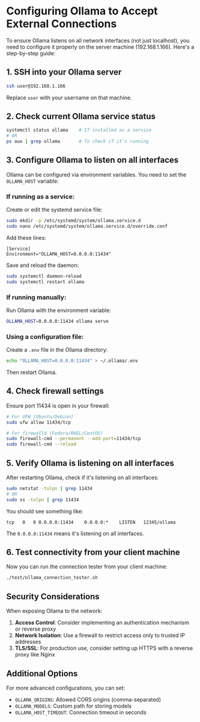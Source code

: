 # Configuring Ollama to Accept External Connections

To ensure Ollama listens on all network interfaces (not just localhost), you need to configure it properly on the server machine (192.168.1.166). Here's a step-by-step guide:

## 1. SSH into your Ollama server

```bash
ssh user@192.168.1.166
```

Replace `user` with your username on that machine.

## 2. Check current Ollama service status

```bash
systemctl status ollama    # If installed as a service
# OR
ps aux | grep ollama       # To check if it's running
```

## 3. Configure Ollama to listen on all interfaces

Ollama can be configured via environment variables. You need to set the `OLLAMA_HOST` variable:

### If running as a service:

Create or edit the systemd service file:

```bash
sudo mkdir -p /etc/systemd/system/ollama.service.d
sudo nano /etc/systemd/system/ollama.service.d/override.conf
```

Add these lines:

```
[Service]
Environment="OLLAMA_HOST=0.0.0.0:11434"
```

Save and reload the daemon:

```bash
sudo systemctl daemon-reload
sudo systemctl restart ollama
```

### If running manually:

Run Ollama with the environment variable:

```bash
OLLAMA_HOST=0.0.0.0:11434 ollama serve
```

### Using a configuration file:

Create a `.env` file in the Ollama directory:

```bash
echo "OLLAMA_HOST=0.0.0.0:11434" > ~/.ollama/.env
```

Then restart Ollama.

## 4. Check firewall settings

Ensure port 11434 is open in your firewall:

```bash
# For UFW (Ubuntu/Debian)
sudo ufw allow 11434/tcp

# For firewalld (Fedora/RHEL/CentOS)
sudo firewall-cmd --permanent --add-port=11434/tcp
sudo firewall-cmd --reload
```

## 5. Verify Ollama is listening on all interfaces

After restarting Ollama, check if it's listening on all interfaces:

```bash
sudo netstat -tulpn | grep 11434
# OR
sudo ss -tulpn | grep 11434
```

You should see something like:
```
tcp   0   0 0.0.0.0:11434    0.0.0.0:*    LISTEN   12345/ollama
```

The `0.0.0.0:11434` means it's listening on all interfaces.

## 6. Test connectivity from your client machine

Now you can run the connection tester from your client machine:

```bash
./test/ollama_connection_tester.sh
```

## Security Considerations

When exposing Ollama to the network:

1. **Access Control**: Consider implementing an authentication mechanism or reverse proxy
2. **Network Isolation**: Use a firewall to restrict access only to trusted IP addresses
3. **TLS/SSL**: For production use, consider setting up HTTPS with a reverse proxy like Nginx

## Additional Options

For more advanced configurations, you can set:

- `OLLAMA_ORIGINS`: Allowed CORS origins (comma-separated)
- `OLLAMA_MODELS`: Custom path for storing models
- `OLLAMA_HOST_TIMEOUT`: Connection timeout in seconds
